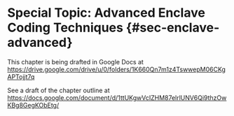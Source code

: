 # Special Topic: Advanced Enclave Coding Techniques {#sec-enclave-advanced}

This chapter is being drafted in Google Docs at
<https://drive.google.com/drive/u/0/folders/1K660Qn7m1z4TswwepM06CKgAPTojjt7q>

See a draft of the chapter outline at
<https://docs.google.com/document/d/1ttUKgwVcIZHM87elrlUNV6Qi9thzOwKBg8GegKObEtg/>
